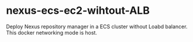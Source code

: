 # nexus-ecs-ec2-wihtout-ALB
Deploy Nexus repository manager in a ECS cluster without Loabd balancer. This docker networking mode is host.
